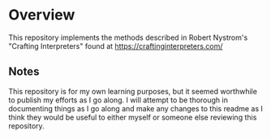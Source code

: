 # Overview
This repository implements the methods described in Robert Nystrom's "Crafting Interpreters" found at https://craftinginterpreters.com/

## Notes
This repository is for my own learning purposes, but it seemed worthwhile to publish my efforts as I go along. I will attempt to be thorough in documenting things as I go along and make any changes to this readme as I think they would be useful to either myself or someone else reviewing this repository.